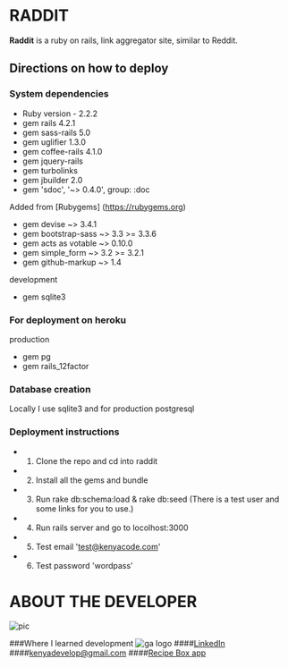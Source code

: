 # RADDIT

**Raddit** is a ruby on rails, link aggregator site, similar to Reddit.

## Directions on how to deploy

### System dependencies
* Ruby version - 2.2.2
* gem rails 4.2.1
* gem sass-rails 5.0
* gem uglifier 1.3.0
* gem coffee-rails 4.1.0
* gem jquery-rails
* gem turbolinks
* gem jbuilder 2.0
* gem 'sdoc', '~> 0.4.0', group: :doc

Added from [Rubygems] (https://rubygems.org)


* gem devise ~> 3.4.1
* gem bootstrap-sass ~> 3.3 >= 3.3.6
* gem acts as votable ~> 0.10.0
* gem simple_form ~> 3.2 >= 3.2.1
* gem github-markup ~> 1.4

development

* gem sqlite3

### For deployment on heroku
production

* gem pg
* gem rails_12factor

### Database creation
Locally I use sqlite3 and for production postgresql
### Deployment instructions
*	1. Clone the repo and cd into raddit
*	2. Install all the gems and bundle
*	3. Run rake db:schema:load & rake db:seed (There is a test user and some links for you to use.)
*	4. Run rails server and go to locolhost:3000
*	5. Test email 'test@kenyacode.com'
*	6. Test password 'wordpass'

# ABOUT THE DEVELOPER

![pic](https://media.licdn.com/mpr/mpr/shrinknp_400_400/p/6/005/0a8/375/381adb6.jpg)

###Where I learned development ![ga logo](https://media.licdn.com/media/p/3/005/0a3/2df/1671d50.png)
####[LinkedIn](https://www.linkedin.com/in/kenyacode)
####<kenyadevelop@gmail.com>
####[Recipe Box app](https://github.com/kenyacode/recipe_box)